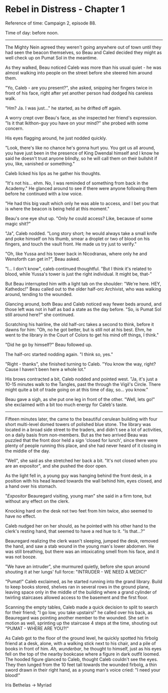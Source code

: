 # Rebel in Distress - Chapter 1

Reference of time: Campaign 2, episode 88.

Time of day: before noon.

____

The Mighty Nein agreed they weren't going anywhere out of town until they had seen the beacon themselves, so Beau and Caled decided they might as well check up on Pumat Sol in the meantime.

As they walked, Beau noticed Caleb was more than his usual quiet - he was almost walking into people on the street before she steered him around them.

"Yo, Caleb - are you present?", she asked, snipping her fingers twice in front of his face, right after yet another person had dodged his careless walk.

"Hm? Ja.
I was just..." he started, as he drifted off again.

A worry crept over Beau's face, as she inspected her friend's expression.
"Is it that Ikithon-guy you have on your mind?" she probed with some concern.

His eyes flagging around, he just nodded quickly.

"Look, there's like no chance he's gonna hurt you.
You got us all around, you have just been in the presence of King Dwendal himself and I know he said he doesn't trust anyone blindly, so he will call them on their bullshit if you, like, vanished or something."

Caleb licked his lips as he gather his thoughts.

"It's not his... ehm.
No, I was reminded of something from back in the Academy."
He glanced around to see if there were anyone following them before he continued with a low voice.

"He had this big vault which only he was able to access, and I bet you that is where the beacon is being held at this moment."

Beau's one eye shut up.
"Only *he* could access?
Like, because of some magic shit?"

"Ja", Caleb nodded.
"Long story short; he would always take a small knife and poke himself on his thumb, smear a droplet or two of blood on his fingers, and touch the vault front.
He made us try just to verify."

"Oh, like Yussa and his tower back in Nicodranas, where only he and Wensforth can get in?", Beau asked.

"I... I don't know", caleb continued thoughtful.
"But I think it's related to blood, while Yussa's tower is just the right individual.
It might be, that-"

But Beau interrupted him with a light tab on the shoulder:
"We're here.
HEY, Kathedoc!" Beau called out to the older half-orc Archivist, who was walking around, tending to the wounded.

Glancing around, both Beau and Caleb noticed way fewer beds around, and those left was not in half as bad a state as the day before.
"So, is Pumat Sol still around here?" she continued.

Scratching his hairline, the old half-orc takes a second to think, before it dawns for him:
"Oh, no he got better, but is still not at his best.
Ehm, he went to the library in the Court of Colors to get his mind off things, I think."

"Did he go by himself?" Beau followed up.

The half-orc started nodding again.
"I think so, yes."

"Right - thanks", she finished turning to Caleb.
"You know the way, right?
Cause I haven't been here a whole lot."

His brows contracted a bit, Caleb nodded and pointed west.
"Ja, it's just a 10-15 minutes walk to the Tangles, past the through the Vigil's Circle.
There might quite a bit of trade going on at this time of day, so... you know."

Beau gave a sigh, as she put one leg in front of the other.
"Well, lets go!" she exclaimed with a bit too much energy for Caleb's taste.

____

Fifteen minutes later, the came to the beautiful cerulean building with four short multi-level domed towers of polished blue stone.
The library was located in a broad side street to the traders, and didn't see a lot of activities, on a daily basis from non-members.
But as the two arrived Beau was puzzled that the front door held a sign 'closed for lunch', since there were plenty of people running this place, and she had never heard of it closing in the middle of the day.

"Well", she said as she stretched her back a bit.
"It's not closed when you are an expositor", and she pushed the door open.

As the light fell in, a young guy was hanging behind the front desk, in a position with his head leaned towards the wall behind him, eyes closed, and a hand over his stomach.

"*Expositor* Beauregard visiting, young man" she said in a firm tone, but without any effect on the clerk.

Knocking hard on the desk not two feet from him twice, also seemed to have no effect.

Caleb nudged her on her should, as he pointed with his other hand to the clerk's resting hand, that seemed to have a red hue to it.
"Is that...?"

Beauregard realizing the clerk wasn't sleeping, jumped the desk, removed the hand, and saw a stab wound in the young man's lower abdomen.
He was still breathing, but there was an intoxicating smell from his face, and it was not booze.

"We have an intruder", she murmured quietly, before she spun around shouting it at her lungs' full force: 
"INTRUDER - WE NEED A MEDIC!"

"Pumat!" Caleb exclaimed, as he started running into the grand library.
Build to keep books stored, shelves ran in several rows in the ground plane, leaving space only in the middle of the building where a grand cylinder of twirling staircases allowed access to the basement and the first floor.

Scanning the empty tables, Caleb made a quick decision to split to search for their friend;
"I go low, you take upstairs!" he called over his back, as Beauregard was pointing another member to the wounded.
She set in motion as well, sprinting up the staircase 4 steps at the time, shouting out "PUMAT - WHERE ARE YOU?!"

As Caleb got to the floor of the ground level, he quickly spotted his firbolg friend at a desk, alone, with a walking stick next to his chair, and a pile of books in front of him.
*Ah, wunderbar*, he thought to himself, just as his eyes fell on the top of the nearby bookcase where a figure in dark outfit loomed.
The hooded figure glanced to Caleb, thought Caleb couldn't see the eyes.
They then lunged from the 10 feet tall towards the wounded firbolg, a thin sword drawn in their right hand, as a young man's voice cried: "I need your blood!"





Iris Bethelas -> Myriad
